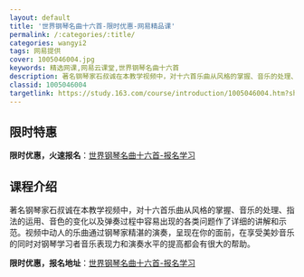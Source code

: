 ```yaml
---
layout: default
title: '世界钢琴名曲十六首-限时优惠-网易精品课'
permalink: /:categories/:title/
categories: wangyi2
tags: 网易提供
cover: 1005046004.jpg
keywords: 精选网课,网易云课堂,世界钢琴名曲十六首
description: 著名钢琴家石叔诚在本教学视频中，对十六首乐曲从风格的掌握、音乐的处理、指法的运用、音色的变化以及弹奏过程中容易出现的各类
classid: 1005046004
targetlink: https://study.163.com/course/introduction/1005046004.htm?share=1&shareId=1025206652&utm_campaign=share&utm_medium=iphoneShare&utm_source=&utm_u=1025206652
---
```


## 限时特惠

**限时优惠，火速报名**：[世界钢琴名曲十六首-报名学习](https://study.163.com/course/introduction/1005046004.htm?share=1&shareId=1025206652&utm_campaign=share&utm_medium=iphoneShare&utm_source=&utm_u=1025206652)

## 课程介绍

著名钢琴家石叔诚在本教学视频中，对十六首乐曲从风格的掌握、音乐的处理、指法的运用、音色的变化以及弹奏过程中容易出现的各类问题作了详细的讲解和示范。视频中动人的乐曲通过钢琴家精湛的演奏，呈现在你的面前，在享受美妙音乐的同时对钢琴学习者音乐表现力和演奏水平的提高都会有很大的帮助。

**限时优惠，报名地址**：[世界钢琴名曲十六首-报名学习](https://study.163.com/course/introduction/1005046004.htm?share=1&shareId=1025206652&utm_campaign=share&utm_medium=iphoneShare&utm_source=&utm_u=1025206652)

